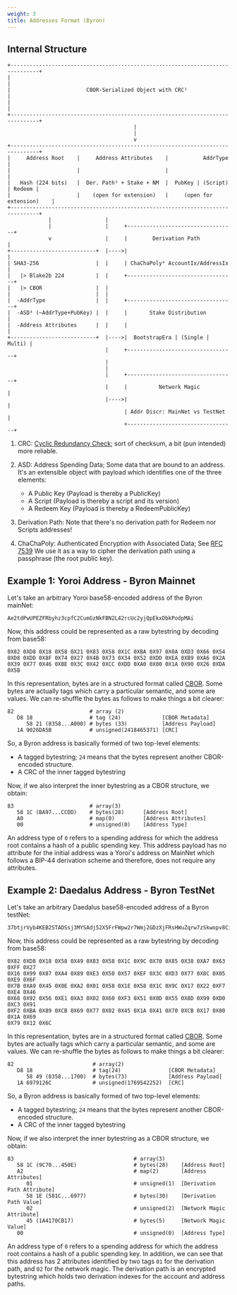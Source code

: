 ```yaml
---
weight: 3
title: Addresses Format (Byron)
---
```


## Internal Structure

```
+-------------------------------------------------------------------------------+
|                                                                               |
|                        CBOR-Serialized Object with CRC¹                       |
|                                                                               |
+-------------------------------------------------------------------------------+
                                        |
                                        |
                                        v
+-------------------------------------------------------------------------------+
|     Address Root    |     Address Attributes    |           AddrType          |
|                     |                           |                             |
|   Hash (224 bits)   |  Der. Path² + Stake + NM  |  PubKey | (Script) | Redeem | 
|                     |    (open for extension)   |     (open for extension)    |
+-------------------------------------------------------------------------------+
             |                 |                                           
             |                 |     +----------------------------------+   
             v                 |     |        Derivation Path           |   
+---------------------------+  |---->|                                  |
| SHA3-256                  |  |     | ChaChaPoly⁴ AccountIx/AddressIx  |
|   |> Blake2b 224          |  |     +----------------------------------+
|   |> CBOR                 |  |        
|                           |  |        
|  -AddrType                |  |     +----------------------------------+
|  -ASD³ (~AddrType+PubKey) |  |     |       Stake Distribution         |   
|  -Address Attributes      |  |     |                                  |   
+---------------------------+  |---->|  BootstrapEra | (Single | Multi) |   
                               |     +----------------------------------+   
                               |
                               |                                          
                               |     +----------------------------------+   
                               |     |          Network Magic           |   
                               |---->|                                  |   
                                     | Addr Discr: MainNet vs TestNet   |   
                                     +----------------------------------+   

```

1. CRC: [Cyclic Redundancy Check](https://computer.howstuffworks.com/encryption7.htm);
  sort of checksum, a bit (pun intended) more reliable.

2. ASD: Address Spending Data; Some data that are bound to an address. It's
  an extensible object with payload which identifies one of the three elements:  
    - A Public Key (Payload is thereby a PublicKey)  
    - A Script (Payload is thereby a script and its version)  
    - A Redeem Key (Payload is thereby a RedeemPublicKey)  

3. Derivation Path: Note that there's no derivation path for Redeem nor
  Scripts addresses!

4. ChaChaPoly: Authenticated Encryption with Associated Data; See [RFC
  7539](https://datatracker.ietf.org/doc/rfc7539) We use it as a way to cipher
  the derivation path using a passphrase (the root public key).

## Example 1: Yoroi Address - Byron Mainnet

Let's take an arbitrary Yoroi base58-encoded address of the Byron mainNet:

```
Ae2tdPwUPEZFRbyhz3cpfC2CumGzNkFBN2L42rcUc2yjQpEkxDbkPodpMAi
```

Now, this address could be represented as a raw bytestring by decoding from
base58:

```
0X82 0XD8 0X18 0X58 0X21 0X83 0X58 0X1C 0XBA 0X97 0X0A 0XD3 0X66 0X54
0XD8 0XDD 0X8F 0X74 0X27 0X4B 0X73 0X34 0X52 0XDD 0XEA 0XB9 0XA6 0X2A
0X39 0X77 0X46 0XBE 0X3C 0X42 0XCC 0XDD 0XA0 0X00 0X1A 0X90 0X26 0XDA
0X5B
```

In this representation, bytes are in a structured format called [CBOR](https://tools.ietf.org/html/rfc7049).
Some bytes are actually tags which carry a particular semantic, and some are values.
We can re-shuffle the bytes as follows to make things a bit clearer:

```
82                        # array (2)            
   D8 18                  # tag (24)             [CBOR Metadata]
      58 21 (8358...A000) # bytes (33)           [Address Payload]
   1A 9026DA5B            # unsigned(2418465371) [CRC]
```

So, a Byron address is basically formed of two top-level elements:

- A tagged bytestring; `24` means that the bytes represent another CBOR-encoded structure.
- A CRC of the inner tagged bytestring

Now, if we also interpret the inner bytestring as a CBOR structure, we obtain:

```
83                        # array(3)       
   58 1C (BA97...CCDD)    # bytes(28)      [Address Root]
   A0                     # map(0)         [Address Attributes]
   00                     # unsigned(0)    [Address Type]
```

An address type of `0` refers to a spending address for which the address root
contains a hash of a public spending key. This address payload has no attribute
for the initial address was a Yoroi's address on MainNet which follows a BIP-44
derivation scheme and therefore, does not require any attributes. 

## Example 2: Daedalus Address - Byron TestNet

Let's take an arbitrary Daedalus base58-encoded address of a Byron testNet:

```
37btjrVyb4KEB2STADSsj3MYSAdj52X5FrFWpw2r7Wmj2GDzXjFRsHWuZqrw7zSkwopv8Ci3VWeg6bisU9dgJxW5hb2MZYeduNKbQJrqz3zVBsu9nT
```

Now, this address could be represented as a raw bytestring by decoding from
base58:

```
0X82 0XD8 0X18 0X58 0X49 0X83 0X58 0X1C 0X9C 0X70 0X85 0X38 0XA7 0X63 0XFF 0X27 
0X16 0X99 0X87 0XA4 0X89 0XE3 0X50 0X57 0XEF 0X3C 0XD3 0X77 0X8C 0X05 0XE9 0X6F 
0X7B 0XA9 0X45 0X0E 0XA2 0X01 0X58 0X1E 0X58 0X1C 0X9C 0X17 0X22 0XF7 0XE4 0X46 
0X68 0X92 0X56 0XE1 0XA3 0X02 0X60 0XF3 0X51 0X0D 0X55 0X8D 0X99 0XD0 0XC3 0X91 
0XF2 0XBA 0X89 0XCB 0X69 0X77 0X02 0X45 0X1A 0X41 0X70 0XCB 0X17 0X00 0X1A 0X69 
0X79 0X12 0X6C
```

In this representation, bytes are in a structured format called [CBOR](https://tools.ietf.org/html/rfc7049).
Some bytes are actually tags which carry a particular semantic, and some are values.
We can re-shuffle the bytes as follows to make things a bit clearer:

```
82                         # array(2)              
   D8 18                   # tag(24)               [CBOR Metadata]
      58 49 (8358...1700)  # bytes(73)             [Address Payload]
   1A 6979126C             # unsigned(1769542252)  [CRC]
```

So, a Byron address is basically formed of two top-level elements:

- A tagged bytestring; `24` means that the bytes represent another CBOR-encoded structure.
- A CRC of the inner tagged bytestring

Now, if we also interpret the inner bytestring as a CBOR structure, we obtain:

```
83                                      # array(3)
   58 1C (9C70...450E)                  # bytes(28)    [Address Root]
   A2                                   # map(2)       [Address Attributes]
      01                                # unsigned(1)  [Derivation Path Attribute]
      58 1E (581C...6977)               # bytes(30)    [Derivation Path Value] 
      02                                # unsigned(2)  [Network Magic Attribute]
      45 (1A4170CB17)                   # bytes(5)     [Network Magic Value]
   00                                   # unsigned(0)  [Address Type]
```

An address type of `0` refers to a spending address for which the address root
contains a hash of a public spending key. In addition, we can see that this
address has 2 attributes identified by two tags `01` for the derivation path,
and `02` for the network magic. The derivation path is an encrypted bytestring
which holds two derivation indexes for the account and address paths. 
